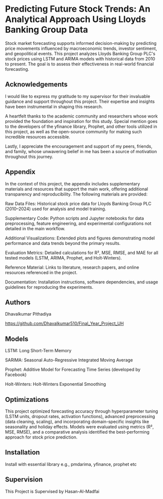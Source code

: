 
# Predicting Future Stock Trends: An Analytical Approach Using Lloyds Banking Group Data 

Stock market forecasting supports informed decision-making by predicting price movements influenced by macroeconomic trends, investor sentiment, and geopolitical events. This project analyzes Lloyds Banking Group PLC's stock prices using LSTM and ARIMA models with historical data from 2010 to present. The goal is to assess their effectiveness in real-world financial forecasting.
## Acknowledgements

I would like to express my gratitude to my supervisor for their invaluable guidance and support throughout this project. Their expertise and insights have been instrumental in shaping this research.

A heartfelt thanks to the academic community and researchers whose work provided the foundation and inspiration for this study. Special mention goes to the developers of the yfinance library, Prophet, and other tools utilized in this project, as well as the open-source community for making such incredible resources accessible.

Lastly, I appreciate the encouragement and support of my peers, friends, and family, whose unwavering belief in me has been a source of motivation throughout this journey.


## Appendix
In the context of this project, the appendix includes supplementary materials and resources that support the main work, offering additional transparency and reproducibility. The following materials are provided:

Raw Data Files: Historical stock price data for Lloyds Banking Group PLC (2010–2024) used for analysis and model training.

Supplementary Code: Python scripts and Jupyter notebooks for data preprocessing, feature engineering, and experimental configurations not detailed in the main workflow.

Additional Visualizations: Extended plots and figures demonstrating model performance and data trends beyond the primary results.

Evaluation Metrics: Detailed calculations for R², MSE, RMSE, and MAE for all tested models (LSTM, ARIMA, Prophet, and Holt-Winters).

Reference Material: Links to literature, research papers, and online resources referenced in the project.

Documentation: Installation instructions, software dependencies, and usage guidelines for reproducing the experiments.




## Authors
Dhavalkumar Pithadiya

https://github.com/Dhavalkumar510/Final_Year_Project_UH

## Models 
LSTM: Long Short-Term Memory

SARIMA: Seasonal Auto-Regressive Integrated Moving Average

Prophet: Additive Model for Forecasting Time Series (developed by Facebook)

Holt-Winters: Holt-Winters Exponential Smoothing
## Optimizations

This project optimized forecasting accuracy through hyperparameter tuning (LSTM units, dropout rates, activation functions), advanced preprocessing (data cleaning, scaling), and incorporating domain-specific insights like seasonality and holiday effects. Models were evaluated using metrics (R², MSE, RMSE), and a comparative analysis identified the best-performing approach for stock price prediction.







## Installation

Install with essential library e.g.,
pmdarima, yfinance, prophet etc



    
## Supervision

This Project is Supervised by Hasan-Al-Madfai